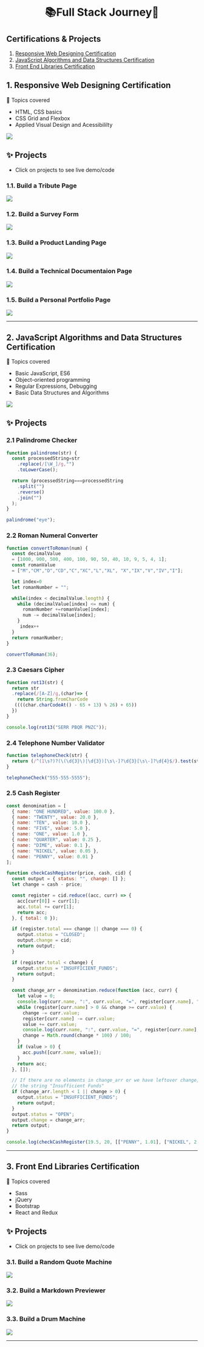 <h1 align="center">
	📚Full Stack Journey🚀
</h1>

## Certifications & Projects
1. [Responsive Web Designing Certification](https://github.com/abhiramready/Full-Stack-Journey#1-responsive-web-designing-certification)
2. [JavaScript Algorithms and Data Structures Certification](https://github.com/abhiramready/Full-Stack-Journey#2-javascript-algorithms-and-data-structures-certification)
3. [Front End Libraries Certification](https://github.com/abhiramready/Full-Stack-Journey#3-front-end-libraries-certification)


 ## 1. Responsive Web Designing Certification
 🎯 Topics covered
 
 * HTML, CSS basics
 * CSS Grid and Flexbox
 * Applied Visual Design and Acessibililty
 
 ![](https://github.com/abhiramready/Full-Stack-Journey/blob/master/images/ResponsiveWebDesigning.png)

## ✨ Projects 
* Click on projects to see live demo/code
### 1.1. Build a Tribute Page
[![](https://github.com/abhiramready/Full-Stack-Journey/blob/master/images/TributePage.png)](https://codepen.io/abhiramready/full/WNrMaXV)

### 1.2. Build a Survey Form
[![](https://github.com/abhiramready/Full-Stack-Journey/blob/master/images/FeedbackForm.png)](https://codepen.io/abhiramready/full/zYrWEQw)

### 1.3. Build a Product Landing Page
[![](https://github.com/abhiramready/Full-Stack-Journey/blob/master/images/ProductLandingPage.png)](https://codepen.io/abhiramready/full/xxZaxVZ)

### 1.4. Build a Technical Documentaion Page
[![](https://github.com/abhiramready/Full-Stack-Journey/blob/master/images/Technical%20Documentation.png)](https://codepen.io/abhiramready/full/vYLzQJZ)

### 1.5. Build a Personal Portfolio Page
[![](https://github.com/abhiramready/Full-Stack-Journey/blob/master/images/PorfolioPage.png)](https://codepen.io/abhiramready/full/jOWejBK)

****

 ## 2. JavaScript Algorithms and Data Structures Certification
 🎯 Topics covered
 
 * Basic JavaScript, ES6
 * Object-oriented programming 
 * Regular Expressions, Debugging
 * Basic Data Structures and Algorithms
 
 ![](https://github.com/abhiramready/Full-Stack-Journey/blob/master/images/JavaScript.png)

## ✨ Projects 
### 2.1  Palindrome Checker

```javascript
function palindrome(str) {
  const processedString=str
    .replace(/[\W_]/g,"")
    .toLowerCase();

  return (processedString===processedString
    .split("")
    .reverse()
    .join("")
  );
}

palindrome("eye");
```

### 2.2  Roman Numeral Converter
```javascript
function convertToRoman(num) {
  const decimalValue 
  = [1000, 900, 500, 400, 100, 90, 50, 40, 10, 9, 5, 4, 1];
  const romanValue
  = ["M","CM","D","CD","C","XC","L","XL", "X","IX","V","IV","I"];

  let index=0
  let romanNumber = "";

  while(index < decimalValue.length) {
    while (decimalValue[index] <= num) {
      romanNumber +=romanValue[index];
      num -= decimalValue[index];
    }
     index++
  }
  return romanNumber;
}

convertToRoman(36);
```

### 2.3  Caesars Cipher
```javascript
function rot13(str) {
  return str
  .replace(/[A-Z]/g,(char)=> {
    return String.fromCharCode
   ((((char.charCodeAt() - 65 + 13) % 26) + 65))
  })
}

console.log(rot13("SERR PBQR PNZC"));
```

### 2.4  Telephone Number Validator
```javascript
function telephoneCheck(str) {
  return (/^(1\s?)?(\(\d{3}\)|\d{3})[\s\-]?\d{3}[\s\-]?\d{4}$/).test(str);
}

telephoneCheck("555-555-5555");
```

### 2.5  Cash Register
```javascript
const denomination = [
  { name: "ONE HUNDRED", value: 100.0 },
  { name: "TWENTY", value: 20.0 },
  { name: "TEN", value: 10.0 },
  { name: "FIVE", value: 5.0 },
  { name: "ONE", value: 1.0 },
  { name: "QUARTER", value: 0.25 },
  { name: "DIME", value: 0.1 },
  { name: "NICKEL", value: 0.05 },
  { name: "PENNY", value: 0.01 }
];

function checkCashRegister(price, cash, cid) {
  const output = { status: "", change: [] };
  let change = cash - price;

  const register = cid.reduce((acc, curr) => {
    acc[curr[0]] = curr[1];
    acc.total += curr[1];
    return acc;
  }, { total: 0 });

  if (register.total === change || change === 0) {
    output.status = "CLOSED";
    output.change = cid;
    return output;
  }

  if (register.total < change) {
    output.status = "INSUFFICIENT_FUNDS";
    return output;
  }

  const change_arr = denomination.reduce(function (acc, curr) {
    let value = 0;
    console.log(curr.name, ":", curr.value, "=", register[curr.name], "| Change :", change)
    while (register[curr.name] > 0 && change >= curr.value) {
      change -= curr.value;
      register[curr.name] -= curr.value;
      value += curr.value;
      console.log(curr.name, ":", curr.value, "=", register[curr.name], "| Change :", change, "| Value :", value)
      change = Math.round(change * 100) / 100;
    }
    if (value > 0) {
      acc.push([curr.name, value]);
    }
    return acc; 
  }, []);

  // If there are no elements in change_arr or we have leftover change, return
  // the string "Insufficient Funds"
  if (change_arr.length < 1 || change > 0) {
    output.status = "INSUFFICIENT_FUNDS";
    return output;
  }
  output.status = "OPEN";
  output.change = change_arr;
  return output;
}

console.log(checkCashRegister(19.5, 20, [["PENNY", 1.01], ["NICKEL", 2.05], ["DIME", 3.1], ["QUARTER", 4.25], ["ONE", 90], ["FIVE", 55], ["TEN", 20], ["TWENTY", 60], ["ONE HUNDRED", 100]]));
```

****
 ## 3. Front End Libraries Certification
 🎯 Topics covered
 
 * Sass
 * jQuery
 * Bootstrap
 * React and Redux
 
 
## ✨ Projects 
* Click on projects to see live demo/code

### 3.1. Build a Random Quote Machine
[![](https://github.com/abhiramready/Full-Stack-Journey/blob/master/images/quote.png)](https://codepen.io/abhiramready/full/OJpmYVQ)

### 3.2. Build a Markdown Previewer
[![](https://github.com/abhiramready/Full-Stack-Journey/blob/master/images/markdown.png)](https://codepen.io/abhiramready/full/QWpabLK)

### 3.3. Build a Drum Machine
[![](https://github.com/abhiramready/Full-Stack-Journey/blob/master/images/drum-machine.png)](https://codepen.io/abhiramready/full/poepVYb)
****
